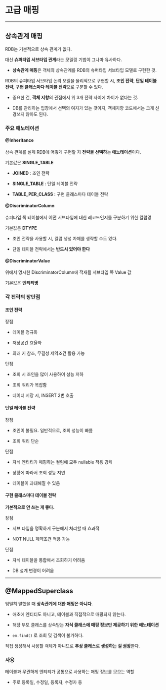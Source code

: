 # 고급 매핑

---

## 상속관계 매핑

RDB는 기본적으로 상속 관계가 없다.

대신 **슈퍼타입 서브타입 관계**라는 모델링 기법이 그나마 유사하다.

- **상속관계 매핑**은 객체의 상속관계를 RDB의 슈퍼타입 서브타입 모델로 구현한 것.

RDB의 슈퍼타입 서브타입 논리 모델을 물리적으로 구현할 시, **조인 전략**, **단일 테이블 전략**, **구현 클래스마다 테이블 전략**으로 구분할 수 있다.

- 중요한 건, **객체 지향**의 관점에서 위 3개 전략 사이에 차이가 없다는 것.

- DB를 관리하는 입장에서 선택의 여지가 있는 것이지, 객체지향 코드에서는 크게 신경쓰지 않아도 된다.

### 주요 애노테이션

#### @Inheritance

상속 관계를 실제 RDB에 어떻게 구현할 지 **전략을 선택하는 애노테이션**이다.

기본값은 **SINGLE_TABLE**

- **JOINED** : 조인 전략

- **SINGLE_TABLE** : 단일 테이블 전략

- **TABLE_PER_CLASS** : 구현 클래스마다 테이블 전략

#### @DiscriminatorColumn

슈퍼타입 쪽 테이블에서 어떤 서브타입에 대한 레코드인지를 구분하기 위한 컬럼명

기본값은 **DTYPE**

- 조인 전략을 사용할 시, 컬럼 생성 자체를 생략할 수도 있다.

- 단일 테이블 전략에서는 **반드시 있어야 한다**

#### @DiscriminatorValue

위에서 명시한 DiscriminatorColumn에 적재될 서브타입 쪽 Value 값

기본값은 **엔티티명**

### 각 전략의 장단점

#### 조인 전략

장점

- 테이블 정규화

- 저장공간 효율화

- 외래 키 참조, 무결성 제약조건 활용 가능

단점

- 조회 시 조인을 많이 사용하여 성능 저하

- 조회 쿼리가 복잡함

- 데이터 저장 시, INSERT 2번 호출

#### 단일 테이블 전략

장점

- 조인이 불필요. 일반적으로, 조회 성능이 빠름

- 조회 쿼리 단순

단점

- 자식 엔티티가 매핑하는 컬럼에 모두 nullable 적용 강제

- 상황에 따라서 조회 성능 지연

- 테이블이 과대해질 수 있음

#### 구현 클래스마다 테이블 전략

**기본적으로 안 쓰는 게 좋다.**

장점

- 서브 타입을 명확하게 구분해서 처리할 때 효과적

- NOT NULL 제약조건 적용 가능

단점

- 자식 테이블을 통합해서 조회하기 어려움

- DB 설계 변경이 어려움

---

## @MappedSuperclass

엄밀히 말했을 때 **상속관계에 대한 매핑은 아니다**.

- 애초에 엔티티도 아니고, 테이블과 직접적으로 매핑되지 않는다.

- 해당 부모 클래스를 상속받는 **자식 클래스에 매핑 정보만 제공하기 위한 애노테이션**

- `em.find()` 로 조회 및 검색이 불가하다.

직접 생성해서 사용할 객체가 아니므로 **추상 클래스로 생성하는 걸 권장**한다.

### 사용

테이블과 무관하게 엔티티가 공통으로 사용하는 매핑 정보를 모으는 역할

- 주로 등록일, 수정일, 등록자, 수정자 등


